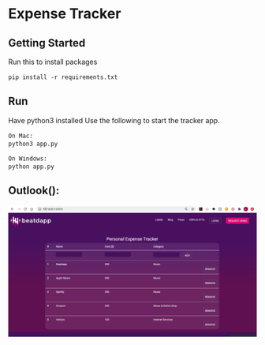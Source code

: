 # Expense Tracker
## Getting Started

Run this to install packages
```
pip install -r requirements.txt
```

## Run
Have python3 installed
Use the following to start the tracker app.
```
On Mac: 
python3 app.py
```
```
On Windows:
python app.py
```

## Outlook():
![](static/images/showcase.jpeg)
